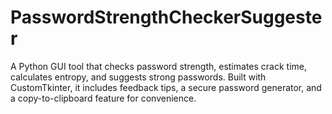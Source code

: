 # PasswordStrengthCheckerSuggester
A Python GUI tool that checks password strength, estimates crack time, calculates entropy, and suggests strong passwords. Built with CustomTkinter, it includes feedback tips, a secure password generator, and a copy-to-clipboard feature for convenience.
